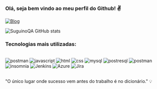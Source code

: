 ### Olá, seja bem vindo ao meu perfil do Github! ✌️ 

[![Blog](https://img.shields.io/badge/LinkedIn-0077B5?style=for-the-badge&logo=linkedin&logoColor=white)](https://www.linkedin.com/in/silviosuguinofilhoit/)

![SuguinoQA GitHub stats](https://github-readme-stats.vercel.app/api?username=suguinoQA&show_icons=true&theme=tokyonight)

### Tecnologias mais utilizadas:

<div style="display: inline_block"><br/>
    <img alt="postman" src="https://img.shields.io/badge/cypress-404D59?style=for-the-badge&logo=cypress&logoColor=AAFF00"/>
    <img alt="javascript" src="https://img.shields.io/badge/JavaScript-F7DF1E?style=for-the-badge&logo=javascript&logoColor=black"/>
    <img alt="html" src="https://img.shields.io/badge/HTML5-E34F26?style=for-the-badge&logo=html5&logoColor=white"/>
    <img alt="css" src="https://img.shields.io/badge/CSS3-1572B6?style=for-the-badge&logo=css3&logoColor=white"/>
    <img alt="mysql" src="https://img.shields.io/badge/MySQL-00000F?style=for-the-badge&logo=mysql&logoColor=white"/>
    <img alt="postresql" src="https://img.shields.io/badge/PostgreSQL-316192?style=for-the-badge&logo=postgresql&logoColor=white"/>
    <img alt="postman" src="https://img.shields.io/badge/Postman-E34F26?style=for-the-badge&logo=Postman&logoColor=white"/>
    <img alt="insomnia" src="https://img.shields.io/badge/insomnia-5D3FD3?style=for-the-badge&logo=insomnia&logoColor=white"/>
    <img alt="Jenkins" src="https://img.shields.io/badge/Jenkins-C41E3A?style=for-the-badge&logo=Jenkins&logoColor=white"/>
    <img alt="Azure" src="https://img.shields.io/badge/Azure_DevOps-0078D7?style=for-the-badge&logo=azure-devops&logoColor=white"/>
    <img alt="Jira" src="https://img.shields.io/badge/Jira-0052CC?style=for-the-badge&logo=Jira&logoColor=white"/>   
</div></br>

"O único lugar onde sucesso vem antes do trabalho é no dicionário." 💡
